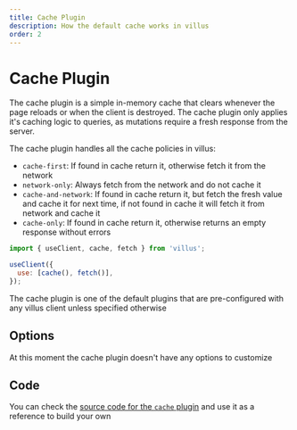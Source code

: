 ```yaml
---
title: Cache Plugin
description: How the default cache works in villus
order: 2
---
```


# Cache Plugin

The cache plugin is a simple in-memory cache that clears whenever the page reloads or when the client is destroyed. The cache plugin only applies it's caching logic to queries, as mutations require a fresh response from the server.

The cache plugin handles all the cache policies in villus:

- `cache-first`: If found in cache return it, otherwise fetch it from the network
- `network-only`: Always fetch from the network and do not cache it
- `cache-and-network`: If found in cache return it, but fetch the fresh value and cache it for next time, if not found in cache it will fetch it from network and cache it
- `cache-only`: If found in cache return it, otherwise returns an empty response without errors

```js
import { useClient, cache, fetch } from 'villus';

useClient({
  use: [cache(), fetch()],
});
```

<doc-tip>

The cache plugin is one of the default plugins that are pre-configured with any villus client unless specified otherwise

</doc-tip>

## Options

At this moment the cache plugin doesn't have any options to customize

## Code

You can check the [source code for the `cache` plugin](https://github.com/logaretm/villus/blob/main/packages/villus/src/cache.ts) and use it as a reference to build your own
